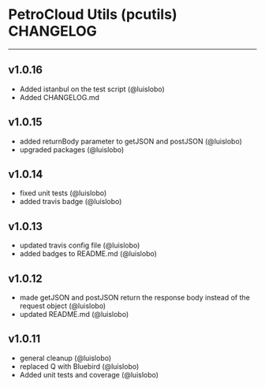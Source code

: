 # PetroCloud Utils (pcutils) CHANGELOG

---

v1.0.16
---
- Added istanbul on the test script (@luislobo)
- Added CHANGELOG.md

v1.0.15
---
- added returnBody parameter to getJSON and postJSON (@luislobo)
- upgraded packages (@luislobo)

v1.0.14
---
- fixed unit tests (@luislobo)
- added travis badge (@luislobo)

v1.0.13
---
- updated travis config file (@luislobo)
- added badges to README.md (@luislobo)

v1.0.12
---
- made getJSON and postJSON return the response body instead of the request object (@luislobo)
- updated README.md (@luislobo)

v1.0.11
---
- general cleanup (@luislobo)
- replaced Q with Bluebird (@luislobo)
- Added unit tests and coverage (@luislobo)
